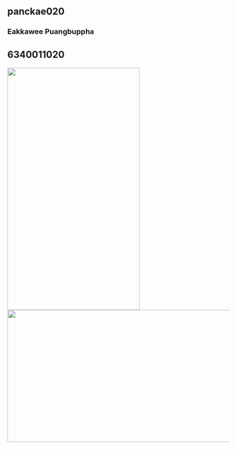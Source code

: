 ## panckae020
### Eakkawee Puangbuppha
## 6340011020

<img src="asset/images/portait.PNG" width="300" height="550">
<img src="asset/images/landscape.PNG" width="550" height="300">
